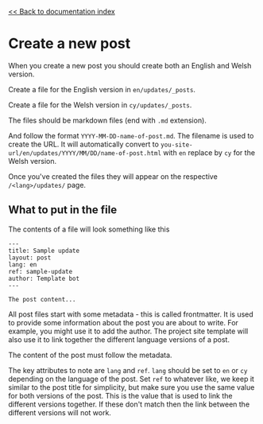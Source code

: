 [<< Back to documentation index](./README.md)

# Create a new post

When you create a new post you should create both an English and Welsh version.

Create a file for the English version in `en/updates/_posts`.

Create a file for the Welsh version in `cy/updates/_posts`.

The files should be markdown files (end with `.md` extension).

And follow the format `YYYY-MM-DD-name-of-post.md`. The filename is used to create the URL. It will automatically convert to `you-site-url/en/updates/YYYY/MM/DD/name-of-post.html` with `en` replace by `cy` for the Welsh version.

Once you've created the files they will appear on the respective `/<lang>/updates/` page.

## What to put in the file

The contents of a file will look something like this

```
---
title: Sample update
layout: post
lang: en
ref: sample-update
author: Template bot
---

The post content...
```

All post files start with some metadata - this is called frontmatter. It is used to provide some information about the post you are about to write. For example, you might use it to add the author. The project site template will also use it to link together the different language versions of a post.

The content of the post must follow the metadata.

The key attributes to note are `lang` and `ref`. `lang` should be set to `en` or `cy` depending on the language of the post. Set `ref` to whatever like, we keep it similar to the post title for simplicity, but make sure you use the same value for both versions of the post. This is the value that is used to link the different versions together. If these don't match then the link between the different versions will not work.

